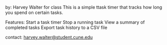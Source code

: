 by: Harvey Walter for class
This is a simple ttask timer that tracks how long you spend on certain tasks.

Features:
Start a task timer
Stop a running task
View a summary of completed tasks
Export task history to a CSV file

contact: harvey.walter@student.cune.edu
